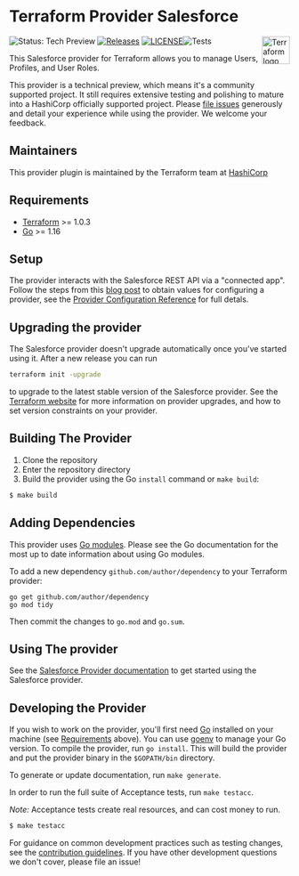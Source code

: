 # Terraform Provider Salesforce
<a href="https://terraform.io">
    <img src="https://cdn.rawgit.com/hashicorp/terraform-website/master/content/source/assets/images/logo-hashicorp.svg" alt="Terraform logo" align="right" height="50" />
</a>

![Status: Tech Preview](https://img.shields.io/badge/status-experimental-EAAA32) [![Releases](https://img.shields.io/github/release/hashicorp/terraform-provider-salesforce.svg)](https://github.com/hashicorp/terraform-provider-salesforce/releases)
[![LICENSE](https://img.shields.io/github/license/hashicorp/terraform-provider-salesforce.svg)](https://github.com/hashicorp/terraform-provider-salesforce/blob/main/LICENSE)![Tests](https://github.com/hashicorp/terraform-provider-salesforce/workflows/Tests/badge.svg)

This Salesforce provider for Terraform allows you to manage Users, Profiles, and User Roles.

This provider is a technical preview, which means it's a community supported project. It still requires extensive testing and polishing to mature into a HashiCorp officially supported project. Please [file issues](https://github.com/hashicorp/terraform-provider-salesforce/issues/new/choose) generously and detail your experience while using the provider. We welcome your feedback.

## Maintainers

This provider plugin is maintained by the Terraform team at [HashiCorp](https://www.hashicorp.com/)

## Requirements

-	[Terraform](https://www.terraform.io/downloads.html) >= 1.0.3
-	[Go](https://golang.org/doc/install) >= 1.16

## Setup

The provider interacts with the Salesforce REST API via a "connected app". Follow the steps from this [blog post](https://mannharleen.github.io/2020-03-03-salesforce-jwt/) to obtain values for configuring a provider, see the [Provider Configuration Reference](https://registry.terraform.io/providers/hashicorp/salesforce/latest/docs) for full detals.

## Upgrading the provider

The Salesforce provider doesn't upgrade automatically once you've started using it. After a new release you can run

```bash
terraform init -upgrade
```

to upgrade to the latest stable version of the Salesforce provider. See the [Terraform website](https://www.terraform.io/docs/configuration/providers.html#provider-versions)
for more information on provider upgrades, and how to set version constraints on your provider.

## Building The Provider

1. Clone the repository
1. Enter the repository directory
1. Build the provider using the Go `install` command or `make build`:
```sh
$ make build
```

## Adding Dependencies

This provider uses [Go modules](https://github.com/golang/go/wiki/Modules).
Please see the Go documentation for the most up to date information about using Go modules.

To add a new dependency `github.com/author/dependency` to your Terraform provider:

```
go get github.com/author/dependency
go mod tidy
```

Then commit the changes to `go.mod` and `go.sum`.

## Using The provider

See the [Salesforce Provider documentation](https://registry.terraform.io/providers/hashicorp/salesforce/latest/docs) to get started using the
Salesforce provider.

## Developing the Provider

If you wish to work on the provider, you'll first need [Go](http://www.golang.org) installed on your machine (see [Requirements](#requirements) above).
You can use [goenv](https://github.com/syndbg/goenv) to manage your Go version.
To compile the provider, run `go install`. This will build the provider and put the provider binary in the `$GOPATH/bin` directory.

To generate or update documentation, run `make generate`.

In order to run the full suite of Acceptance tests, run `make testacc`.

*Note:* Acceptance tests create real resources, and can cost money to run.

```sh
$ make testacc
```

For guidance on common development practices such as testing changes, see the [contribution guidelines](https://github.com/hashicorp/terraform-provider-salesforce/blob/main/.github/CONTRIBUTING.md).
If you have other development questions we don't cover, please file an issue!
